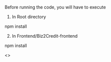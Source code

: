 Before running the code, you will have to execute
1. In Root directory

npm install

2. In Frontend/Biz2Credit-frontend

npm install

<<Any Feedback is appreciated>>
